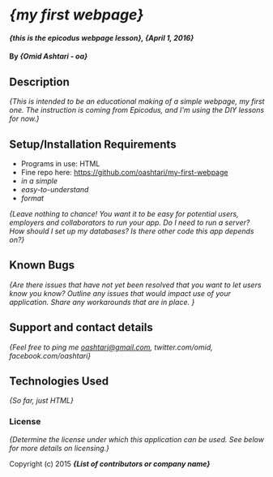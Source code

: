 # _{my first webpage}_

#### _{this is the epicodus webpage lesson}, {April 1, 2016}_

#### By _**{Omid Ashtari - oa}**_

## Description

_{This is intended to be an educational making of a simple webpage, my first one. The instruction is coming from Epicodus, and I'm using the DIY lessons for now.}_

## Setup/Installation Requirements

* Programs in use: HTML
* Fine repo here: https://github.com/oashtari/my-first-webpage
* _in a simple_
* _easy-to-understand_
* _format_

_{Leave nothing to chance! You want it to be easy for potential users, employers and collaborators to run your app. Do I need to run a server? How should I set up my databases? Is there other code this app depends on?}_

## Known Bugs

_{Are there issues that have not yet been resolved that you want to let users know you know?  Outline any issues that would impact use of your application.  Share any workarounds that are in place. }_

## Support and contact details

_{Feel free to ping me oashtari@gmail.com, twitter.com/omid, facebook.com/oashtari}_

## Technologies Used

_{So far, just HTML}_

### License

*{Determine the license under which this application can be used.  See below for more details on licensing.}*

Copyright (c) 2015 **_{List of contributors or company name}_**
